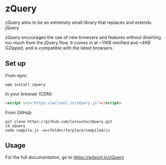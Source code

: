 # zQuery

zQuery aims to be an extremely small library that replaces and extends jQuery.

zQuery encourages the use of new browsers and features without diverting too much from the jQuery flow.
It comes in at ~11KB minified and ~4KB GZipped, and is compatible with the latest browsers.

Set up
-----

From npm:

````
npm install zquery
````

In your browser (CDN):

````html
<script src="https://wilsonl.in/zQuery.js"></script>
````

From GitHub:

````
git clone https://github.com/lerouche/zQuery.git
cd zQuery
node compile.js -o=/folder/to/place/compiled/js
````

Usage
-----

For the full documentation, go to https://wilsonl.in/zQuery
